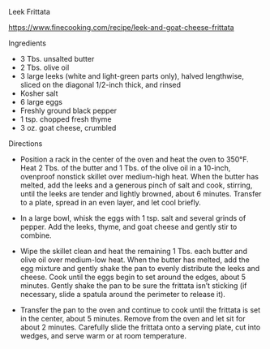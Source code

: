 Leek Frittata

https://www.finecooking.com/recipe/leek-and-goat-cheese-frittata

Ingredients
- 3 Tbs. unsalted butter
- 2 Tbs. olive oil
- 3 large leeks (white and light-green parts only), halved lengthwise, sliced on the diagonal 1/2-inch thick, and rinsed
- Kosher salt
- 6 large eggs
- Freshly ground black pepper
- 1 tsp. chopped fresh thyme
- 3 oz. goat cheese, crumbled

Directions
- Position a rack in the center of the oven and heat the oven to 350°F.
Heat 2 Tbs. of the butter and 1 Tbs. of the olive oil in a 10-inch, ovenproof nonstick skillet over medium-high heat. When the butter has melted, add the leeks and a generous pinch of salt and cook, stirring, until the leeks are tender and lightly browned, about 6 minutes. Transfer to a plate, spread in an even layer, and let cool briefly.

- In a large bowl, whisk the eggs with 1 tsp. salt and several grinds of pepper. Add the leeks, thyme, and goat cheese and gently stir to combine.
- Wipe the skillet clean and heat the remaining 1 Tbs. each butter and olive oil over medium-low heat. When the butter has melted, add the egg mixture and gently shake the pan to evenly distribute the leeks and cheese. Cook until the eggs begin to set around the edges, about 5 minutes. Gently shake the pan to be sure the frittata isn’t sticking (if necessary, slide a spatula around the perimeter to release it).
- Transfer the pan to the oven and continue to cook until the frittata is set in the center, about 5 minutes. Remove from the oven and let sit for about 2 minutes. Carefully slide the frittata onto a serving plate, cut into wedges, and serve warm or at room temperature.
